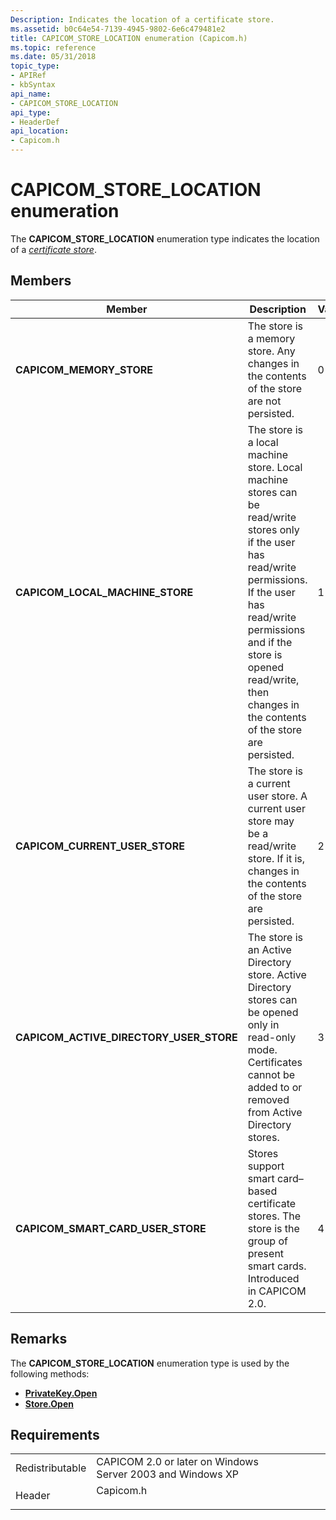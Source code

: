 ```yaml
---
Description: Indicates the location of a certificate store.
ms.assetid: b0c64e54-7139-4945-9802-6e6c479481e2
title: CAPICOM_STORE_LOCATION enumeration (Capicom.h)
ms.topic: reference
ms.date: 05/31/2018
topic_type: 
- APIRef
- kbSyntax
api_name: 
- CAPICOM_STORE_LOCATION
api_type: 
- HeaderDef
api_location: 
- Capicom.h
---
```


# CAPICOM\_STORE\_LOCATION enumeration

The **CAPICOM\_STORE\_LOCATION** enumeration type indicates the location of a [*certificate store*](../secgloss/c-gly.md).

## Members



| Member                                      | Description                                                                                                                                                                                                                                                                      | Value |
|---------------------------------------------|----------------------------------------------------------------------------------------------------------------------------------------------------------------------------------------------------------------------------------------------------------------------------------|-------|
| **CAPICOM\_MEMORY\_STORE**                  | The store is a memory store. Any changes in the contents of the store are not persisted.<br/>                                                                                                                                                                              | 0     |
| **CAPICOM\_LOCAL\_MACHINE\_STORE**          | The store is a local machine store. Local machine stores can be read/write stores only if the user has read/write permissions. If the user has read/write permissions and if the store is opened read/write, then changes in the contents of the store are persisted.<br/> | 1     |
| **CAPICOM\_CURRENT\_USER\_STORE**           | The store is a current user store. A current user store may be a read/write store. If it is, changes in the contents of the store are persisted.<br/>                                                                                                                      | 2     |
| **CAPICOM\_ACTIVE\_DIRECTORY\_USER\_STORE** | The store is an Active Directory store. Active Directory stores can be opened only in read-only mode. Certificates cannot be added to or removed from Active Directory stores.<br/>                                                                                        | 3     |
| **CAPICOM\_SMART\_CARD\_USER\_STORE**       | Stores support smart card–based certificate stores. The store is the group of present smart cards. Introduced in CAPICOM 2.0.<br/>                                                                                                                                         | 4     |



## Remarks

The **CAPICOM\_STORE\_LOCATION** enumeration type is used by the following methods:

-   [**PrivateKey.Open**](privatekey-open.md)
-   [**Store.Open**](store-open.md)

## Requirements



|                            |                                                                                      |
|----------------------------|--------------------------------------------------------------------------------------|
| Redistributable<br/> | CAPICOM 2.0 or later on Windows Server 2003 and Windows XP<br/>                |
| Header<br/>          | <dl> <dt>Capicom.h</dt> </dl> |



 

 